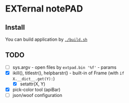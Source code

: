 # EXTernal notePAD

## Install
You can build application by [`./build.sh`](./build.sh "(nuitka3 requited)")

## TODO
- [ ] sys.argv - open files by `extpad.bin '%f'` - params
- [x] ikill(), titlestr(), helpbarstr() - built-in of Frame (with `if X.__dict__.get(Y):`)
  * [x] setattr(X, Y)
- [x] pick-color tool (apiBar)
- [ ] json/woof configuration
